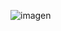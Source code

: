 ![imagen](https://user-images.githubusercontent.com/107906374/182994557-acd25caf-88fa-40d2-8494-7814c0cdd8ae.png)
